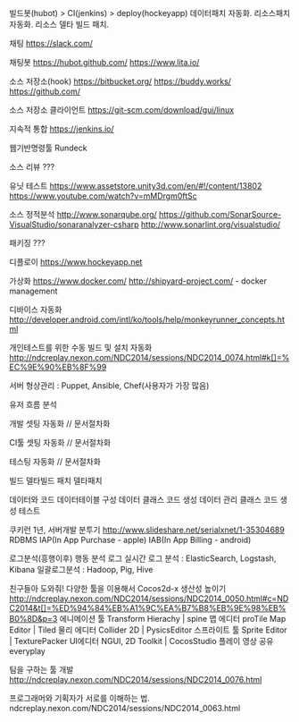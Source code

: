 빌드봇(hubot) > CI(jenkins) > deploy(hockeyapp)
데이터패치 자동화.
리소스패치 자동화.
리소스 델타 빌드 패치.



채팅
https://slack.com/


채팅봇
https://hubot.github.com/
https://www.lita.io/



소스 저장소(hook)
https://bitbucket.org/
https://buddy.works/
https://github.com/


소스 저장소 클라이언트
https://git-scm.com/download/gui/linux


지속적 통합
https://jenkins.io/

웹기반명령툴
Rundeck


소스 리뷰
???


유닛 테스트
https://www.assetstore.unity3d.com/en/#!/content/13802
https://www.youtube.com/watch?v=mMDrgm0ftSc


소스 정적분석
http://www.sonarqube.org/
https://github.com/SonarSource-VisualStudio/sonaranalyzer-csharp
http://www.sonarlint.org/visualstudio/


패키징
???


디플로이
https://www.hockeyapp.net

가상화
https://www.docker.com/
http://shipyard-project.com/ - docker management


디바이스 자동화
http://developer.android.com/intl/ko/tools/help/monkeyrunner_concepts.html

개인테스트를 위한 수동 빌드 및 설치 자동화
http://ndcreplay.nexon.com/NDC2014/sessions/NDC2014_0074.html#k[]=%EC%9E%90%EB%8F%99


서버 형상관리 : Puppet, Ansible, Chef(사용자가 가장 많음)

유저 흐름 분석

개발 셋팅 자동화 // 문서절차화

CI툴 셋팅 자동화 // 문서절차화

테스팅 자동화 // 문서절차화


빌드 델타빌드
패치 델타패치


데이터와 코드
데이터테이블 구성
데이터 클래스 코드 생성
데이터 관리 클래스 코드 생성
테스트



쿠키런 1년, 서버개발 분투기
http://www.slideshare.net/serialxnet/1-35304689
RDBMS
IAP(In App Purchase - apple)
IAB(In App Billing - android)

로그분석(흥행이후)
행동 분석 로그
실시간 로그 분석 : ElasticSearch, Logstash, Kibana
일괄로그분석 : Hadoop, Pig, Hive



친구들아 도와줘!
다양한 툴을 이용해서 Cocos2d-x 생산성 높이기
http://ndcreplay.nexon.com/NDC2014/sessions/NDC2014_0050.html#c=NDC2014&t[]=%ED%94%84%EB%A1%9C%EA%B7%B8%EB%9E%98%EB%B0%8D&p=3
에니메이션 툴 Transform Hierachy | spine
맵 에디터 proTile Map Editor | Tiled
물리 에디터 Collider 2D | PysicsEditor
스프라이트 툴 Sprite Editor | TexturePacker
UI에디터 NGUI, 2D Toolkit | CocosStudio
플레이 영상 공유 everyplay



 팀을 구하는 툴 개발
 http://ndcreplay.nexon.com/NDC2014/sessions/NDC2014_0076.html
 
  프로그래머와 기획자가 서로를 이해하는 법.
 ndcreplay.nexon.com/NDC2014/sessions/NDC2014_0063.html